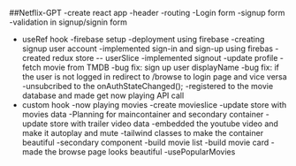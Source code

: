 ##Netflix-GPT
-create react app
-header
-routing
-Login form
-signup form
-validation in signup/signin form
- useRef hook
-firebase setup
-deployment using firebase
-creating signup user account
-implemented sign-in and sign-up using firebas
-created redux store -- userSlice
-implemented signout
-update profile
-fetch movie from TMDB
-bug fix: sign up user displayName
-bug fix: if the user is not logged in redirect to /browse to login page and vice versa
-unsubcribed to the onAuthStateChanged();
-registered to the movie database and made get now playing API call
- custom hook
-now playing movies
-create movieslice
-update store with movies data
-Planning for maincontainer and secondary container
-update store with trailer video data
-embedded the youtube video and make it autoplay and mute
-tailwind classes to make the container beautiful 
-secondary component
-build movie list
-build movie card
-made the browse page looks beautiful
-usePopularMovies